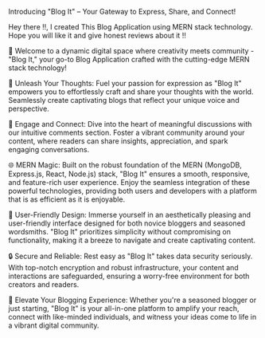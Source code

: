 Introducing "Blog It" – Your Gateway to Express, Share, and Connect!

Hey there !!,
I created This Blog Application using MERN stack technology. Hope you will like it and give honest reviews about it !!



🚀 Welcome to a dynamic digital space where creativity meets community - "Blog It," your go-to Blog Application crafted with the cutting-edge MERN stack technology!

📝 Unleash Your Thoughts:
Fuel your passion for expression as "Blog It" empowers you to effortlessly craft and share your thoughts with the world. Seamlessly create captivating blogs that reflect your unique voice and perspective.

💬 Engage and Connect:
Dive into the heart of meaningful discussions with our intuitive comments section. Foster a vibrant community around your content, where readers can share insights, appreciation, and spark engaging conversations.

🌐 MERN Magic:
Built on the robust foundation of the MERN (MongoDB, Express.js, React, Node.js) stack, "Blog It" ensures a smooth, responsive, and feature-rich user experience. Enjoy the seamless integration of these powerful technologies, providing both users and developers with a platform that is as efficient as it is enjoyable.

🎨 User-Friendly Design:
Immerse yourself in an aesthetically pleasing and user-friendly interface designed for both novice bloggers and seasoned wordsmiths. "Blog It" prioritizes simplicity without compromising on functionality, making it a breeze to navigate and create captivating content.

🔒 Secure and Reliable:
Rest easy as "Blog It" takes data security seriously. With top-notch encryption and robust infrastructure, your content and interactions are safeguarded, ensuring a worry-free environment for both creators and readers.

🌟 Elevate Your Blogging Experience:
Whether you're a seasoned blogger or just starting, "Blog It" is your all-in-one platform to amplify your reach, connect with like-minded individuals, and witness your ideas come to life in a vibrant digital community.
